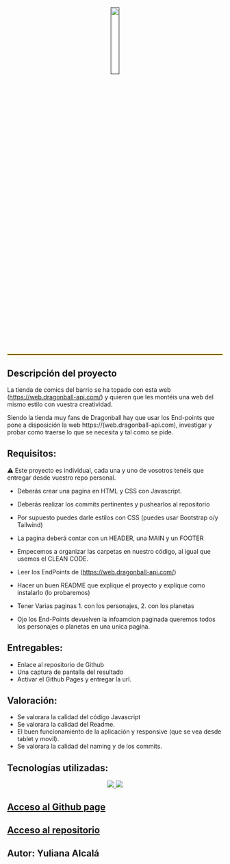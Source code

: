<div>
    <h1 align="center">
    <p align="center">
        <a href="">
            <img src="https://web.dragonball-api.com/images-compress/logo_dragonballapi.webp" width="20%" height="20%"/>    
        </a> 
    </p></h1>
   
</div>


<hr style="border: 1px solid #FDC02D;"/>

## Descripción del proyecto


La tienda de comics del barrio se ha topado con esta web (https://web.dragonball-api.com/) y quieren que les montéis una web del mismo estilo con vuestra creatividad.

Siendo la tienda muy fans de Dragonball hay que usar los End-points que pone a disposición la web https://(web.dragonball-api.com), investigar y probar como traerse lo que se necesita y tal como se pide.

## Requisitos:

⚠️ Este proyecto es individual, cada una y uno de vosotros tenéis que entregar desde vuestro repo personal.

- Deberás crear una pagina en HTML y CSS con Javascript.

- Deberás realizar los commits pertinentes y pushearlos al repositorio
- Por supuesto puedes darle estilos con CSS (puedes usar Bootstrap o/y Tailwind)
- La pagina deberá contar con un HEADER, una MAIN y un FOOTER
- Empecemos a organizar las carpetas en nuestro código, al igual que usemos el CLEAN CODE.
- Leer los EndPoints de (https://web.dragonball-api.com/)
- Hacer un buen README que explique el proyecto y explique como instalarlo (lo probaremos)
- Tener Varias paginas 1. con los personajes, 2. con los planetas
- Ojo los End-Points devuelven la infoamcion paginada queremos todos los personajes o planetas en una unica pagina.


## Entregables:

- Enlace al repositorio de Github
- Una captura de pantalla del resultado
- Activar el Github Pages y entregar la url.

## Valoración:

- Se valorara la calidad del código Javascript
- Se valorara la calidad del Readme.
- El buen funcionamiento de la aplicación y responsive (que se vea desde tablet y movil).
- Se valorara la calidad del naming y de los commits.



## Tecnologías utilizadas:
<p align="center">
  <a href="https://skillicons.dev">
    <img src="https://skillicons.dev/icons?i=bootstrap,css,html,js" />
  </a>
  <a href="https://skillicons.dev">
    <img src="https://skillicons.dev/icons?i=git,github,vscode" />
  </a>
</p>

## [Acceso al Github page](#https://github.com/Yuliana-Alcala/Dragon-Ball)
## [Acceso al repositorio](#acceso-proyecto)

## Autor: Yuliana Alcalá